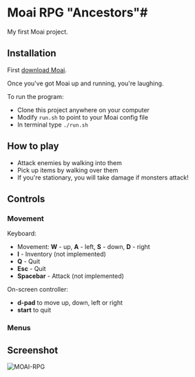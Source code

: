 # Moai RPG "Ancestors"#

My first Moai project.

## Installation ##

First [download Moai](http://getmoai.com/home/moai-sdk-download.html).

Once you've got Moai up and running, you're laughing.

To run the program:

* Clone this project anywhere on your computer
* Modify `run.sh` to point to your Moai config file
* In terminal type `./run.sh`

## How to play ##

* Attack enemies by walking into them
* Pick up items by walking over them
* If you're stationary, you will take damage if monsters attack!

## Controls ##

### Movement ###

Keyboard:

* Movement: **W** - up, **A** - left, **S** - down, **D** - right
* **I** - Inventory (not implemented)
* **Q** - Quit
* **Esc** - Quit
* **Spacebar** - Attack (not implemented)

On-screen controller:

* **d-pad** to move up, down, left or right
* **start** to quit

### Menus ###


## Screenshot ##

![MOAI-RPG](http://i.imgur.com/A4Tzdm7.png)
